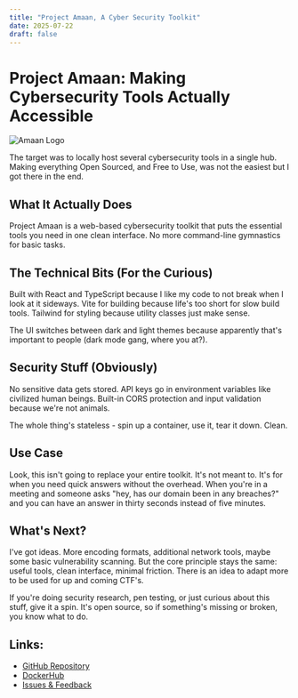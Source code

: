 ```yaml
---
title: "Project Amaan, A Cyber Security Toolkit"
date: 2025-07-22
draft: false
---
```


# Project Amaan: Making Cybersecurity Tools Actually Accessible

![Amaan Logo](https://raw.githubusercontent.com/kbinkenaid/project-amaan/main/public/logo.png)

The target was to locally host several cybersecurity tools in a single hub. Making everything Open Sourced, and Free to Use, was not the easiest but I got there in the end.

## What It Actually Does

Project Amaan is a web-based cybersecurity toolkit that puts the essential tools you need in one clean interface. No more command-line gymnastics for basic tasks.

## The Technical Bits (For the Curious)

Built with React and TypeScript because I like my code to not break when I look at it sideways. Vite for building because life's too short for slow build tools. Tailwind for styling because utility classes just make sense.

The UI switches between dark and light themes because apparently that's important to people (dark mode gang, where you at?).

## Security Stuff (Obviously)

No sensitive data gets stored. API keys go in environment variables like civilized human beings. Built-in CORS protection and input validation because we're not animals.

The whole thing's stateless - spin up a container, use it, tear it down. Clean.

## Use Case

Look, this isn't going to replace your entire toolkit. It's not meant to. It's for when you need quick answers without the overhead. When you're in a meeting and someone asks "hey, has our domain been in any breaches?" and you can have an answer in thirty seconds instead of five minutes.

## What's Next?

I've got ideas. More encoding formats, additional network tools, maybe some basic vulnerability scanning. But the core principle stays the same: useful tools, clean interface, minimal friction. There is an idea to adapt more to be used for up and coming CTF's.

If you're doing security research, pen testing, or just curious about this stuff, give it a spin. It's open source, so if something's missing or broken, you know what to do.

## Links:

* [GitHub Repository](https://github.com/kbinkenaid/project-amaan-webapp)
* [DockerHub](https://hub.docker.com/r/kbinkenaid/project-amaan-webapp)
* [Issues & Feedback](https://github.com/kbinkenaid/project-amaan-webapp/issues)

